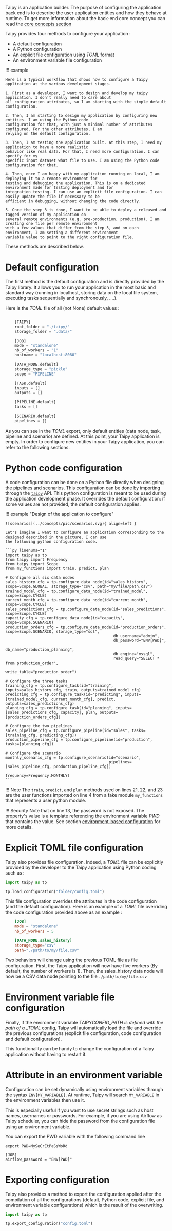Taipy is an application builder. The purpose of configuring the application back end is to describe the user
application entities and how they behave at runtime. To get more information about the back-end core concept you can
read the [core concepts section](../concepts/about.md)

Taipy provides four methods to configure your application :

-   A default configuration
-   A Python configuration
-   An explicit file configuration using _TOML_ format
-   An environment variable file configuration

!!! example

    Here is a typical workflow that shows how to configure a Taipy application at the various development stages.

    1. First as a developer, I want to design and develop my taipy application. I don’t really need to care about
    all configuration attributes, so I am starting with the simple default configuration.

    2. Then, I am starting to design my application by configuring new entities. I am using the Python code
    configuration for that, with just a minimal number of attributes configured. For the other attributes, I am
    relying on the default configuration.

    3. Then, I am testing the application built. At this step, I need my application to have a more realistic
    behavior like real data. For that, I need more configuration. I can specify for my
    specific input dataset what file to use. I am using the Python code configuration for that.

    4. Then, once I am happy with my application running on local, I am deploying it to a remote environment for
    testing and debugging the application. This is on a dedicated environment made for testing deployment and for
    integration testing. I can use an explicit file configuration. I can easily update the file if necessary to be
    efficient in debugging, without changing the code directly.

    5. Once the step 3 is done, I want to be able to deploy a released and tagged version of my application on
    several remote environments (e.g. pre-production, production). I am creating one file per remote environment
    with a few values that differ from the step 3, and on each environment, I am setting a different environment
    variable value to point to the right configuration file.

These methods are described below.

# Default configuration

The first method is the default configuration and is directly provided by the Taipy library. It allows you to run your
application in the most basic and standard way (running in localhost, storing data on the local file system,
executing tasks sequentially and synchronously, ....).

Here is the _TOML_ file of all (not None) default values :

```py linenums="1"

    [TAIPY]
    root_folder = "./taipy/"
    storage_folder = ".data/"

    [JOB]
    mode = "standalone"
    nb_of_workers = "1"
    hostname = "localhost:8080"

    [DATA_NODE.default]
    storage_type = "pickle"
    scope = "PIPELINE"

    [TASK.default]
    inputs = []
    outputs = []

    [PIPELINE.default]
    tasks = []

    [SCENARIO.default]
    pipelines = []

```

As you can see in the _TOML_ export, only default entities (data node, task, pipeline and scenario) are defined. At
this point, your Taipy application is empty. In order to configure new entities in your Taipy application, you can
refer to the following sections.

# Python code configuration

A code configuration can be done on a Python file directly when designing the pipelines and scenarios. This
configuration can be done by importing through the [`taipy`](../../../reference/#taipy) API. This python configuration
is meant to be used during the application development phase. It overrides the default configuration: if some values
are not provided, the default configuration applies.

!!! example "Design of the application to configure"

    ![scenarios](../concepts/pic/scenarios.svg){ align=left }

    Let's imagine I want to configure an application corresponding to the designed described in the picture. I can use
    the following python configuration code.

    ```py linenums="1"
    import taipy as tp
    from taipy import Frequency
    from taipy import Scope
    from my_functions import train, predict, plan

    # Configure all six data nodes
    sales_history_cfg = tp.configure_data_node(id="sales_history", scope=Scope.GLOBAL, storage_type="csv", path="my/file/path.csv")
    trained_model_cfg = tp.configure_data_node(id="trained_model", scope=Scope.CYCLE)
    current_month_cfg = tp.configure_data_node(id="current_month", scope=Scope.CYCLE)
    sales_predictions_cfg = tp.configure_data_node(id="sales_predictions", scope=Scope.CYCLE)
    capacity_cfg = tp.configure_data_node(id="capacity", scope=Scope.SCENARIO)
    production_orders_cfg = tp.configure_data_node(id="production_orders", scope=Scope.SCENARIO, storage_type="sql",
                                                   db_username="admin",
                                                   db_password="ENV[PWD]",
                                                   db_name="production_planning",
                                                   db_engine="mssql",
                                                   read_query="SELECT * from production_order",
                                                   write_table="production_order")

    # Configure the three tasks
    training_cfg = tp.configure_task(id="training", inputs=sales_history_cfg, train, outputs=trained_model_cfg)
    predicting_cfg = tp.configure_task(id="predicting", inputs=[trained_model_cfg, current_month_cfg], predict, outputs=sales_predictions_cfg)
    planning_cfg = tp.configure_task(id="planning", inputs=[sales_predictions_cfg, capacity], plan, outputs=[production_orders_cfg])

    # Configure the two pipelines
    sales_pipeline_cfg = tp.configure_pipeline(id="sales", tasks=[training_cfg, predicting_cfg])
    production_pipeline_cfg = tp.configure_pipeline(id="production", tasks=[planning_cfg])

    # Configure the scenario
    monthly_scenario_cfg = tp.configure_scenario(id="scenario",
                                                 pipelines=[sales_pipeline_cfg, production_pipeline_cfg])
                                                 frequency=Frequency.MONTHLY)
    ```

!!! Note
The `train`, `predict`, and `plan` methods used on lines 21, 22, and 23 are the user functions imported on line 4
from a fake module `my_functions` that represents a user python module.

!!! Security
Note that on line 13, the password is not exposed. The property's value is a template referencing
the environment variable _PWD_ that contains the value. See section
[environment-based configuration](#attribute-in-an-environment-variable) for more details.

# Explicit TOML file configuration

Taipy also provides file configuration. Indeed, a _TOML_ file can be explicitly provided by the developer to the Taipy
application using Python coding such as :

```py
import taipy as tp

tp.load_configuration("folder/config.toml")
```

This file configuration overrides the attributes in the code configuration (and the default configuration).
Here is an example of a _TOML_ file overriding the code configuration provided above as an example :

```toml linenums="1"
    [JOB]
    mode = "standalone"
    nb_of_workers = 5

    [DATA_NODE.sales_history]
    storage_type="csv"
    path="./path/to/my/file.csv"

```

Two behaviors will change using the previous TOML file as file configuration. First, the Taipy application
will now have five workers (By default, the number of workers is 1). Then, the sales_history data node will
now be a CSV data node pointing to the file `./path/to/my/file.csv`

# Environment variable file configuration

Finally, if the environment variable TAIPY*CONFIG_PATH is defined with the path of a \_TOML* config, Taipy will
automatically load the file and override the previous configurations (explicit file configuration, code configuration
and default configuration).

This functionality can be handy to change the configuration of a Taipy application without having to restart it.

# Attribute in an environment variable

Configuration can be set dynamically using environment variables through the syntax `ENV[MY_VARIABLE]`.
At runtime, Taipy will search `MY_VARIABLE` in the environment variables then use it.

This is especially useful if you want to use secret strings such as host names, usernames or passwords.
For example, if you are using Airflow as Taipy scheduler, you can hide the password from the configuration
file using an environment variable.

You can export the PWD variable with the following command line

```commandline
export PWD=MySeCrEtPaSsWoRd
```

```
[JOB]
airflow_password = "ENV[PWD]"
```

# Exporting configuration

Taipy also provides a method to export the configuration applied after the compilation of all the configurations
(default, Python code, explicit file, and environment variable configurations) which is the result of the overwriting.

```python
import taipy as tp

tp.export_configuration("config.toml")
```
